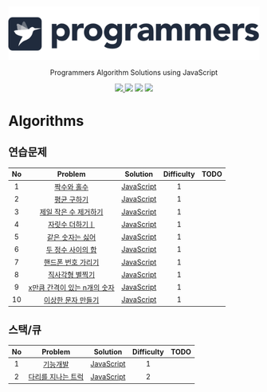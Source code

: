 <p align="center">
  <a href="https://www.hackerrank.com/ksj21c">
    <img alt="HackerRank" src="https://raw.githubusercontent.com/akasai/Algorithm-Solutions/master/Programmers/programmers-logo.png">
  </a>
</p>
<p align="center">
    Programmers Algorithm Solutions using JavaScript
</p>

<p align="center">
    <a href="https://github.com/akasai">
      <img src="https://img.shields.io/badge/Author-akasai-informational?style=for-the-badge&logo=github">
    </a>
    <img src="https://img.shields.io/badge/Solutions-12-informational.svg?longCache=true&style=for-the-badge&logo=WebStorm">
    <img src="https://img.shields.io/badge/Languages-JavaScript-brightgreen.svg?longCache=true&style=for-the-badge&logo=Javascript">
    <img src="https://img.shields.io/node/v/carbon.svg?style=for-the-badge&logo=Node.js">
</p>

# Algorithms

## 연습문제
| No | Problem         | Solution | Difficulty | TODO |
|:--:|:---------------:|:--------:|:----------:|:----:|
|1|[짝수와 홀수](https://programmers.co.kr/learn/courses/30/lessons/12937)|[JavaScript](연습문제/1.짝수와_홀수.js) |1|
|2|[평균 구하기](https://programmers.co.kr/learn/courses/30/lessons/12944)|[JavaScript](연습문제/2.평균_구하기.js) |1|
|3|[제일 작은 수 제거하기](https://programmers.co.kr/learn/courses/30/lessons/12935)|[JavaScript](연습문제/3.제일_작은_수_제거하기.js) |1|
|4|[자릿수 더하기ㅣ](https://programmers.co.kr/learn/courses/30/lessons/12931)|[JavaScript](연습문제/4.자릿수_더하기.js) |1|
|5|[같은 숫자는 싫어](https://programmers.co.kr/learn/courses/30/lessons/12906)|[JavaScript](연습문제/5.같은_숫자는_싫어.js) |1|
|6|[두 정수 사이의 합](https://programmers.co.kr/learn/courses/30/lessons/12912)|[JavaScript](연습문제/6.두_정수_사이의_합.js) |1|
|7|[핸드폰 번호 가리기](https://programmers.co.kr/learn/courses/30/lessons/12948)|[JavaScript](연습문제/7.핸드폰_번호_가리기.js) |1|
|8|[직사각형 별찍기](https://programmers.co.kr/learn/courses/30/lessons/12969)|[JavaScript](연습문제/8.직사각형_별찍기.js) |1|
|9|[x만큼 간격이 있는 n개의 숫자](https://programmers.co.kr/learn/courses/30/lessons/12954)|[JavaScript](연습문제/9.x만큼_간격이_있는_n개의_숫자.js) |1|
|10|[이상한 문자 만들기](https://programmers.co.kr/learn/courses/30/lessons/12930)|[JavaScript](연습문제/10.이상한_문자_만들기.js) |1|

## 스택/큐
| No | Problem         | Solution | Difficulty | TODO |
|:--:|:---------------:|:--------:|:----------:|:----:|
|1|[기능개발](https://programmers.co.kr/learn/courses/30/lessons/42586)|[JavaScript](스택_큐/1.기능개발.js) |1|
|2|[다리를 지나는 트럭](https://programmers.co.kr/learn/courses/30/lessons/42583)|[JavaScript](스택_큐/2.다리를_지나는_트럭.js) |2|

